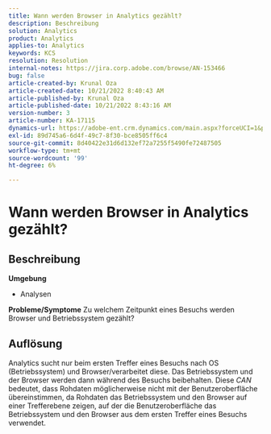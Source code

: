 ```yaml
---
title: Wann werden Browser in Analytics gezählt?
description: Beschreibung
solution: Analytics
product: Analytics
applies-to: Analytics
keywords: KCS
resolution: Resolution
internal-notes: https://jira.corp.adobe.com/browse/AN-153466
bug: false
article-created-by: Krunal Oza
article-created-date: 10/21/2022 8:40:43 AM
article-published-by: Krunal Oza
article-published-date: 10/21/2022 8:43:16 AM
version-number: 3
article-number: KA-17115
dynamics-url: https://adobe-ent.crm.dynamics.com/main.aspx?forceUCI=1&pagetype=entityrecord&etn=knowledgearticle&id=d401d507-1c51-ed11-bba2-0022480867fb
exl-id: 89d745a6-6d4f-49c7-8f30-bce8505ff6c4
source-git-commit: 8d40422e31d6d132ef72a7255f5490fe72487505
workflow-type: tm+mt
source-wordcount: '99'
ht-degree: 6%

---
```


# Wann werden Browser in Analytics gezählt?

## Beschreibung

<b>Umgebung</b>
- Analysen



<b>Probleme/Symptome</b>
Zu welchem Zeitpunkt eines Besuchs werden Browser und Betriebssystem gezählt?


## Auflösung


Analytics sucht nur beim ersten Treffer eines Besuchs nach OS (Betriebssystem) und Browser/verarbeitet diese. Das Betriebssystem und der Browser werden dann während des Besuchs beibehalten. Diese *CAN* bedeutet, dass Rohdaten möglicherweise nicht mit der Benutzeroberfläche übereinstimmen, da Rohdaten das Betriebssystem und den Browser auf einer Trefferebene zeigen, auf der die Benutzeroberfläche das Betriebssystem und den Browser aus dem ersten Treffer eines Besuchs verwendet.
